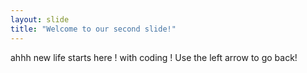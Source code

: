 ```yaml
---
layout: slide
title: "Welcome to our second slide!"
---
```

ahhh new life starts here ! with coding !
Use the left arrow to go back!
